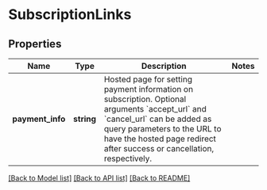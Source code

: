 # SubscriptionLinks

## Properties
Name | Type | Description | Notes
------------ | ------------- | ------------- | -------------
**payment_info** | **string** | Hosted page for setting payment information on subscription. Optional arguments &#x60;accept_url&#x60; and &#x60;cancel_url&#x60; can be added as query parameters to the URL to have the hosted page redirect after success or cancellation, respectively. | 

[[Back to Model list]](../../README.md#documentation-for-models) [[Back to API list]](../../README.md#documentation-for-api-endpoints) [[Back to README]](../../README.md)

